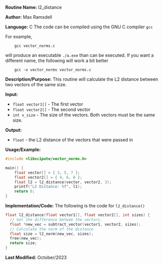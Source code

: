**Routine Name:**           l2_distance

**Author:** Max Ramsdell

**Language:** C
The code can be compiled using the GNU C compiler `gcc`

For example,

```
    gcc vector_norms.c
```

will produce an executable `./a.exe` than can be executed. If you want a different name, the following will work a bit
better

```
    gcc -o vector_norms vector_norms.c
```

**Description/Purpose:** 
This routine will calculate the L2 distance between two vectors of the same size.

**Input:** 
- `float vector1[]` - The first vector
- `float vector2[]` - The second vector
- `int v_size` - The size of the vectors. Both vectors must be the same size.

**Output:** 
- `float` - the L2 distance of the vectors that were passed in

**Usage/Example:**

```c
#include <libscipute/vector_norms.h>

main() {
    float vector[] = { 3, 5, 7 };
    float vector2[] = { 4, 6, 8 };
    float l2 = l2_distance(vector, vector2, 3);
    printf("L2 Distance: %f", l1);
    return 0;
}
```

**Implementation/Code:** The following is the code for `l2_distance()`

```c
float l2_distance(float vector1[], float vector2[], int sizes) {
  // Get the difference betwee the vectors.
  float *new_vec = subtract_vector(vector1, vector2, sizes);
  // Calculate the norm of the distance
  float size = l2_norm(new_vec, sizes);
  free(new_vec);
  return size;
}
```

**Last Modified:** October/2023
